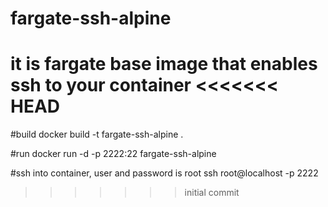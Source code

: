 # fargate-ssh-alpine
it is fargate base image that enables ssh to your container
<<<<<<< HEAD
=======

#build
docker build -t fargate-ssh-alpine .

#run
docker run -d -p 2222:22 fargate-ssh-alpine

#ssh into container, user and password is root
ssh root@localhost -p 2222

>>>>>>> initial commit
